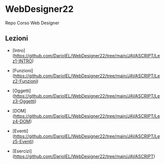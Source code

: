 # WebDesigner22
Repo Corso Web Designer

## Lezioni 
- [Intro] (https://github.com/DarioIEL/WebDesigner22/tree/main/JAVASCRIPT/Lez1-INTRO)
- [Funzioni] (https://github.com/DarioIEL/WebDesigner22/tree/main/JAVASCRIPT/Lez2-Funzioni)
- [Oggetti] (https://github.com/DarioIEL/WebDesigner22/tree/main/JAVASCRIPT/Lez3-Oggetti)
- [DOM] (https://github.com/DarioIEL/WebDesigner22/tree/main/JAVASCRIPT/Lez4-DOM)
- [Eventi] (https://github.com/DarioIEL/WebDesigner22/tree/main/JAVASCRIPT/Lez5-Eventi)

- [Esercizi] (https://github.com/DarioIEL/WebDesigner22/tree/main/JAVASCRIPT)